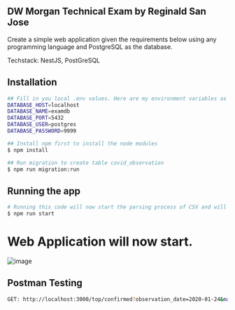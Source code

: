 
## DW Morgan Technical Exam by Reginald San Jose

Create a simple web application given the requirements below using any programming language and
PostgreSQL as the database.

Techstack: NestJS, PostGreSQL

## Installation

```bash
## Fill in you local .env values. Here are my environment variables as an example on my local.
DATABASE_HOST=localhost
DATABASE_NAME=examdb
DATABASE_PORT=5432
DATABASE_USER=postgres
DATABASE_PASSWORD=9999

## Install npm first to install the node modules
$ npm install

## Run migration to create table covid_observation
$ npm run migration:run
```

## Running the app

```bash
# Running this code will now start the parsing process of CSV and will proceed to save to the PostGreSQL Database
$ npm run start
```
# Web Application will now start.
![image](https://user-images.githubusercontent.com/112599286/231544229-6207656b-2308-417f-ab4b-627840716ac9.png)


## Postman Testing

```bash
GET: http://localhost:3000/top/confirmed?observation_date=2020-01-24&max_results=45
```

